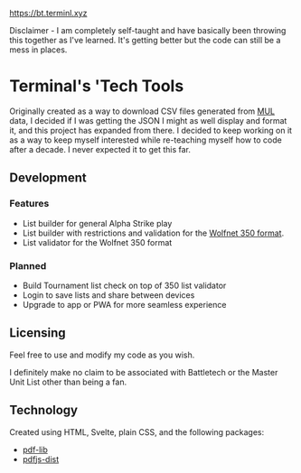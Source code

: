 https://bt.terminl.xyz

Disclaimer - I am completely self-taught and have basically been throwing this together as I've learned. It's getting better but the code can still be a mess in places.

# Terminal's 'Tech Tools

Originally created as a way to download CSV files generated from [MUL](http://www.masterunitlist.info) data, I decided if I was getting the JSON I might as well display and format it, and this project has expanded from there. I decided to keep working on it as a way to keep myself interested while re-teaching myself how to code after a decade. I never expected it to get this far.

## Development
### Features
- List builder for general Alpha Strike play
- List builder with restrictions and validation for the [Wolfnet 350 format](https://wolfsdragoons.com).
- List validator for the Wolfnet 350 format

### Planned
- Build Tournament list check on top of 350 list validator
- Login to save lists and share between devices
- Upgrade to app or PWA for more seamless experience

## Licensing 

Feel free to use and modify my code as you wish. 

I definitely make no claim to be associated with Battletech or the Master Unit List other than being a fan.

## Technology

Created using HTML, Svelte, plain CSS, and the following packages:
- [pdf-lib](https://github.com/Hopding/pdf-lib)
- [pdfjs-dist](https://github.com/mozilla/pdfjs-dist)
